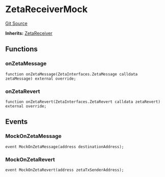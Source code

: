 # ZetaReceiverMock
[Git Source](https://github.com/zeta-chain/protocol-contracts/blob/3bb9d457957aef905a86b30e0813a459014e0a7e/contracts/evm/testing/ZetaReceiverMock.sol)

**Inherits:**
[ZetaReceiver](/contracts/zevm/ZetaConnectorZEVM.sol/interface.ZetaReceiver.md)


## Functions
### onZetaMessage


```solidity
function onZetaMessage(ZetaInterfaces.ZetaMessage calldata zetaMessage) external override;
```

### onZetaRevert


```solidity
function onZetaRevert(ZetaInterfaces.ZetaRevert calldata zetaRevert) external override;
```

## Events
### MockOnZetaMessage

```solidity
event MockOnZetaMessage(address destinationAddress);
```

### MockOnZetaRevert

```solidity
event MockOnZetaRevert(address zetaTxSenderAddress);
```

